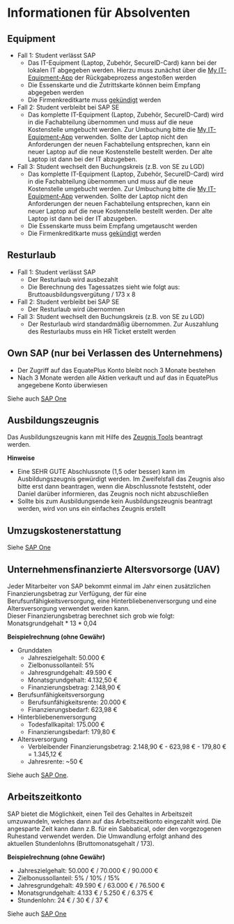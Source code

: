 # Informationen für Absolventen

## Equipment 

- Fall 1: Student verlässt SAP
  - Das IT-Equipment (Laptop, Zubehör, SecureID-Card) kann bei der lokalen IT abgegeben werden. Hierzu muss zunächst über die [My IT-Equipment-App](https://fiorilaunchpad.sap.com/sites#my-equipment&/role) der Rückgabeprozess angestoßen werden
  - Die Essenskarte und die Zutrittskarte können beim Empfang abgegeben werden 
  - Die Firmenkreditkarte muss [gekündigt](https://one.int.sap/me@sap/travel/corporate_credit_card#cancel_your_card_0268) werden 
- Fall 2: Student verbleibt bei SAP SE 
  - Das komplette IT-Equipment (Laptop, Zubehör, SecureID-Card) wird in die Fachabteilung übernommen und muss auf die neue Kostenstelle umgebucht werden. Zur Umbuchung bitte die [My IT-Equipment-App](https://fiorilaunchpad.sap.com/sites#my-equipment&/role) verwenden. Sollte der Laptop nicht den Anforderungen der neuen
  Fachabteilung entsprechen, kann ein neuer Laptop auf die neue Kostenstelle bestellt werden. Der alte Laptop ist dann bei der IT abzugeben. 
- Fall 3: Student wechselt den Buchungskreis (z.B. von SE zu LGD)
  - Das komplette IT-Equipment (Laptop, Zubehör, SecureID-Card) wird in die Fachabteilung übernommen und muss auf die neue Kostenstelle umgebucht werden. Zur Umbuchung bitte die [My IT-Equipment-App](https://fiorilaunchpad.sap.com/sites#my-equipment&/role) verwenden. Sollte der Laptop nicht den Anforderungen der neuen Fachabteilung entsprechen, kann ein neuer Laptop auf die neue Kostenstelle bestellt werden. Der alte Laptop ist dann bei der IT abzugeben. 
  - Die Essenskarte muss beim Empfang umgetauscht werden 
  - Die Firmenkreditkarte muss [gekündigt](https://one.int.sap/me@sap/travel/corporate_credit_card#cancel_your_card_0268) werden 

## Resturlaub 

- Fall 1: Student verlässt SAP
  - Der Resturlaub wird ausbezahlt
  - Die Berechnung des Tagessatzes sieht wie folgt aus: Bruttoausbildungsvergütung / 173 x 8 
- Fall 2: Student verbleibt bei SAP SE 
  - Der Resturlaub wird übernommen 
- Fall 3: Student wechselt den Buchungskreis (z.B. von SE zu LGD) 
  - Der Resturlaub wird standardmäßig übernommen. Zur Auszahlung des Resturlaubs muss ein HR Ticket erstellt werden 

## Own SAP (nur bei Verlassen des Unternehmens)

- Der Zugriff auf das EquatePlus Konto bleibt noch 3 Monate bestehen
- Nach 3 Monate werden alle Aktien verkauft und auf das in EquatePlus angegebene Konto überwiesen

Siehe auch [SAP One](https://one.int.sap/asset/view/98027c36-5af6-4a2b-b0e1-d63413503565/Leaving%20SAP%20-%20Impact%20on%20Your%20Equity%20Portfolio%20and%20Required%20Actions.pdf)

## Ausbildungszeugnis 

Das Ausbildungszeugnis kann mit Hilfe des [Zeugnis Tools](https://fiorilaunchpad.sap.com/sites#scdzgeness-Display) beantragt werden. 

**Hinweise** 
- Eine SEHR GUTE Abschlussnote (1,5 oder besser) kann im Ausbildungszeugnis gewürdigt werden. Im Zweifelsfall das Zeugnis also bitte erst dann beantragen, wenn die Abschlussnote feststeht, oder Daniel darüber informieren, das Zeugnis noch nicht abzuschließen
- Sollte bis zum Ausbildungsende kein Ausbildungszeugnis beantragt werden, wird von uns ein einfaches Zeugnis erstellt

## Umzugskostenerstattung 

Siehe [SAP One](https://one.int.sap/me@sap/benefits/relocation_costs_own_household)

## Unternehmensfinanzierte Altersvorsorge (UAV) 

Jeder Mitarbeiter von SAP bekommt einmal im Jahr einen zusätzlichen Finanzierungsbetrag zur Verfügung, der für eine Berufsunfähigkeitsversorgung, eine Hinterbliebenenversorgung und eine Altersversorgung verwendet werden kann.  
Dieser Finanzierungsbetrag berechnet sich grob wie folgt: Monatsgrundgehalt * 13 * 0,04 

**Beispielrechnung (ohne Gewähr)**

- Grunddaten
  - Jahreszielgehalt: 50.000 € 
  - Zielbonussollanteil: 5% 
  - Jahresgrundgehalt: 49.590 € 
  - Monatsgrundgehalt: 4.132,50 € 
  - Finanzierungsbetrag: 2.148,90 €
- Berufsunfähigkeitsversorgung 
  - Berufsunfähigkeitsrente: 20.000 € 
  - Finanzierungsbedarf: 623,98 € 
- Hinterbliebenenversorgung
  - Todesfallkapital: 175.000 € 
  - Finanzierungsbedarf: 179,80 € 
- Altersversorgung
  - Verbleibender Finanzierungsbetrag: 2.148,90 € - 623,98 € - 179,80 € = 1.345,12 € 
  - Jahresrente: ~50 € 

Siehe auch [SAP One](https://one.int.sap/me@sap/benefits/pensions#uav_369c).

## Arbeitszeitkonto 

SAP bietet die Möglichkeit, einen Teil des Gehaltes in Arbeitszeit umzuwandeln, welches dann auf das Arbeitszeitkonto eingezahlt wird. Die angesparte Zeit kann dann z.B. für ein Sabbatical, oder den vorgezogenen Ruhestand verwendet werden. 
Die Umwandlung erfolgt anhand des aktuellen Stundenlohns (Bruttomonatsgehalt / 173). 

**Beispielrechnung (ohne Gewähr)**

- Jahreszielgehalt: 50.000 € / 70.000 € / 90.000 € 
- Zielbonussollanteil: 5% / 10% / 15% 
- Jahresgrundgehalt: 49.590 € / 63.000 € / 76.500 € 
- Monatsgrundgehalt: 4.133 € / 5.250 € / 6.375 € 
- Stundenlohn: 24 € / 30 € / 37 € 

Siehe auch [SAP One](https://one.int.sap/me@sap/benefits/pensions#azk_de91)
